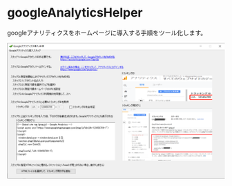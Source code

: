 # googleAnalyticsHelper
googleアナリティクスをホームページに導入する手順をツール化します。

![画面イメージ](https://github.com/lqwangxg/googleAnalyticsHelper/blob/master/app.exe.png?raw=true)
